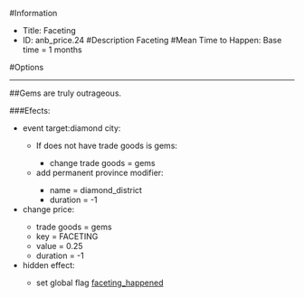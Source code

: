 #Information
 - Title: Faceting
 - ID: anb_price.24
#Description
Faceting
#Mean Time to Happen:
Base time = 1 months

#Options

___
##Gems are truly outrageous.

###Efects:<ul><li>event target:diamond city:</li><ul><li>If does not have trade goods is gems:</li><ul><li>change trade goods = gems</li></ul><li>add permanent province modifier:</li><ul><li>name = diamond_district</li><li>duration = -1</li></ul></ul><li>change price:</li><ul><li>trade goods = gems</li><li>key = FACETING</li><li>value = 0.25</li><li>duration = -1</li></ul><li>hidden effect:</li><ul><li>set global flag [faceting_happened](../flags/faceting_happened.md)</li></ul></ul>
